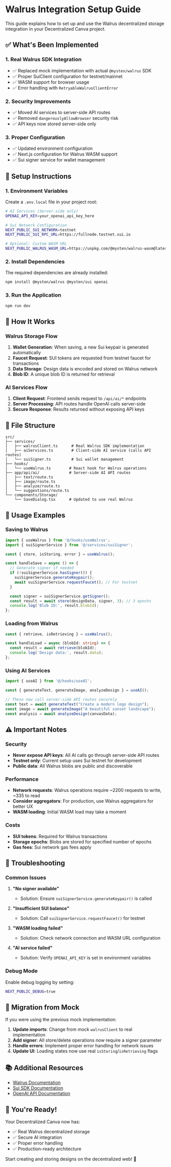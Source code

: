 # Walrus Integration Setup Guide

This guide explains how to set up and use the Walrus decentralized storage integration in your Decentralized Canva project.

## ✅ What's Been Implemented

### 1. **Real Walrus SDK Integration**
- ✅ Replaced mock implementation with actual `@mysten/walrus` SDK
- ✅ Proper SuiClient configuration for testnet/mainnet
- ✅ WASM support for browser usage
- ✅ Error handling with `RetryableWalrusClientError`

### 2. **Security Improvements**
- ✅ Moved AI services to server-side API routes
- ✅ Removed `dangerouslyAllowBrowser` security risk
- ✅ API keys now stored server-side only

### 3. **Proper Configuration**
- ✅ Updated environment configuration
- ✅ Next.js configuration for Walrus WASM support
- ✅ Sui signer service for wallet management

## 🚀 Setup Instructions

### 1. Environment Variables

Create a `.env.local` file in your project root:

```bash
# AI Services (Server-side only)
OPENAI_API_KEY=your_openai_api_key_here

# Sui Network Configuration
NEXT_PUBLIC_SUI_NETWORK=testnet
NEXT_PUBLIC_SUI_RPC_URL=https://fullnode.testnet.sui.io

# Optional: Custom WASM URL
NEXT_PUBLIC_WALRUS_WASM_URL=https://unpkg.com/@mysten/walrus-wasm@latest/web/walrus_wasm_bg.wasm
```

### 2. Install Dependencies

The required dependencies are already installed:

```bash
npm install @mysten/walrus @mysten/sui openai
```

### 3. Run the Application

```bash
npm run dev
```

## 🔧 How It Works

### Walrus Storage Flow

1. **Wallet Generation**: When saving, a new Sui keypair is generated automatically
2. **Faucet Request**: SUI tokens are requested from testnet faucet for transactions
3. **Data Storage**: Design data is encoded and stored on Walrus network
4. **Blob ID**: A unique blob ID is returned for retrieval

### AI Services Flow

1. **Client Request**: Frontend sends request to `/api/ai/*` endpoints
2. **Server Processing**: API routes handle OpenAI calls server-side
3. **Secure Response**: Results returned without exposing API keys

## 📁 File Structure

```
src/
├── services/
│   ├── walrusClient.ts      # Real Walrus SDK implementation
│   ├── aiServices.ts        # Client-side AI service (calls API routes)
│   └── suiSigner.ts         # Sui wallet management
├── hooks/
│   └── useWalrus.ts        # React hook for Walrus operations
├── app/api/ai/             # Server-side AI API routes
│   ├── text/route.ts
│   ├── image/route.ts
│   ├── analyze/route.ts
│   └── suggestions/route.ts
└── components/Storage/
    └── SaveDialog.tsx      # Updated to use real Walrus
```

## 🎯 Usage Examples

### Saving to Walrus

```typescript
import { useWalrus } from '@/hooks/useWalrus';
import { suiSignerService } from '@/services/suiSigner';

const { store, isStoring, error } = useWalrus();

const handleSave = async () => {
  // Generate signer if needed
  if (!suiSignerService.hasSigner()) {
    suiSignerService.generateKeypair();
    await suiSignerService.requestFaucet(); // For testnet
  }

  const signer = suiSignerService.getSigner();
  const result = await store(designData, signer, 3); // 3 epochs
  console.log('Blob ID:', result.blobId);
};
```

### Loading from Walrus

```typescript
const { retrieve, isRetrieving } = useWalrus();

const handleLoad = async (blobId: string) => {
  const result = await retrieve(blobId);
  console.log('Design data:', result.data);
};
```

### Using AI Services

```typescript
import { useAI } from '@/hooks/useAI';

const { generateText, generateImage, analyzeDesign } = useAI();

// These now call server-side API routes securely
const text = await generateText("Create a modern logo design");
const image = await generateImage("A beautiful sunset landscape");
const analysis = await analyzeDesign(canvasData);
```

## ⚠️ Important Notes

### Security
- **Never expose API keys**: All AI calls go through server-side API routes
- **Testnet only**: Current setup uses Sui testnet for development
- **Public data**: All Walrus blobs are public and discoverable

### Performance
- **Network requests**: Walrus operations require ~2200 requests to write, ~335 to read
- **Consider aggregators**: For production, use Walrus aggregators for better UX
- **WASM loading**: Initial WASM load may take a moment

### Costs
- **SUI tokens**: Required for Walrus transactions
- **Storage epochs**: Blobs are stored for specified number of epochs
- **Gas fees**: Sui network gas fees apply

## 🐛 Troubleshooting

### Common Issues

1. **"No signer available"**
   - Solution: Ensure `suiSignerService.generateKeypair()` is called

2. **"Insufficient SUI balance"**
   - Solution: Call `suiSignerService.requestFaucet()` for testnet

3. **"WASM loading failed"**
   - Solution: Check network connection and WASM URL configuration

4. **"AI service failed"**
   - Solution: Verify `OPENAI_API_KEY` is set in environment variables

### Debug Mode

Enable debug logging by setting:

```bash
NEXT_PUBLIC_DEBUG=true
```

## 🔄 Migration from Mock

If you were using the previous mock implementation:

1. **Update imports**: Change from mock `walrusClient` to real implementation
2. **Add signer**: All store/delete operations now require a signer parameter
3. **Handle errors**: Implement proper error handling for network issues
4. **Update UI**: Loading states now use real `isStoring`/`isRetrieving` flags

## 📚 Additional Resources

- [Walrus Documentation](https://docs.wal.app/)
- [Sui SDK Documentation](https://docs.sui.io/build/sdk)
- [OpenAI API Documentation](https://platform.openai.com/docs)

## 🎉 You're Ready!

Your Decentralized Canva now has:
- ✅ Real Walrus decentralized storage
- ✅ Secure AI integration
- ✅ Proper error handling
- ✅ Production-ready architecture

Start creating and storing designs on the decentralized web! 🚀
